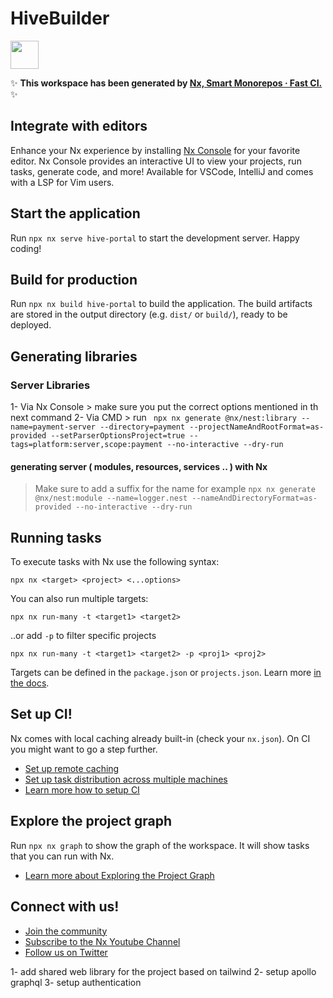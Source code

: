 # HiveBuilder

<a alt="Nx logo" href="https://nx.dev" target="_blank" rel="noreferrer"><img src="https://raw.githubusercontent.com/nrwl/nx/master/images/nx-logo.png" width="45"></a>

✨ **This workspace has been generated by [Nx, Smart Monorepos · Fast CI.](https://nx.dev)** ✨

## Integrate with editors

Enhance your Nx experience by installing [Nx Console](https://nx.dev/nx-console) for your favorite editor. Nx Console
provides an interactive UI to view your projects, run tasks, generate code, and more! Available for VSCode, IntelliJ and
comes with a LSP for Vim users.

## Start the application

Run `npx nx serve hive-portal` to start the development server. Happy coding!

## Build for production

Run `npx nx build hive-portal` to build the application. The build artifacts are stored in the output directory (e.g. `dist/` or `build/`), ready to be deployed.

## Generating libraries

### Server Libraries

1- Via Nx Console > make sure you put the correct options mentioned in th next command
2- Via CMD > run ` npx nx generate @nx/nest:library --name=payment-server --directory=payment --projectNameAndRootFormat=as-provided --setParserOptionsProject=true --tags=platform:server,scope:payment --no-interactive --dry-run`

#### generating server ( modules, resources, services .. ) with Nx

> Make sure to add a suffix for the name for example `npx nx generate @nx/nest:module --name=logger.nest --nameAndDirectoryFormat=as-provided --no-interactive --dry-run`

## Running tasks

To execute tasks with Nx use the following syntax:

```
npx nx <target> <project> <...options>
```

You can also run multiple targets:

```
npx nx run-many -t <target1> <target2>
```

..or add `-p` to filter specific projects

```
npx nx run-many -t <target1> <target2> -p <proj1> <proj2>
```

Targets can be defined in the `package.json` or `projects.json`. Learn more [in the docs](https://nx.dev/features/run-tasks).

## Set up CI!

Nx comes with local caching already built-in (check your `nx.json`). On CI you might want to go a step further.

- [Set up remote caching](https://nx.dev/features/share-your-cache)
- [Set up task distribution across multiple machines](https://nx.dev/nx-cloud/features/distribute-task-execution)
- [Learn more how to setup CI](https://nx.dev/recipes/ci)

## Explore the project graph

Run `npx nx graph` to show the graph of the workspace.
It will show tasks that you can run with Nx.

- [Learn more about Exploring the Project Graph](https://nx.dev/core-features/explore-graph)

## Connect with us!

- [Join the community](https://nx.dev/community)
- [Subscribe to the Nx Youtube Channel](https://www.youtube.com/@nxdevtools)
- [Follow us on Twitter](https://twitter.com/nxdevtools)

1- add shared web library for the project based on tailwind
2- setup apollo graphql
3- setup authentication
